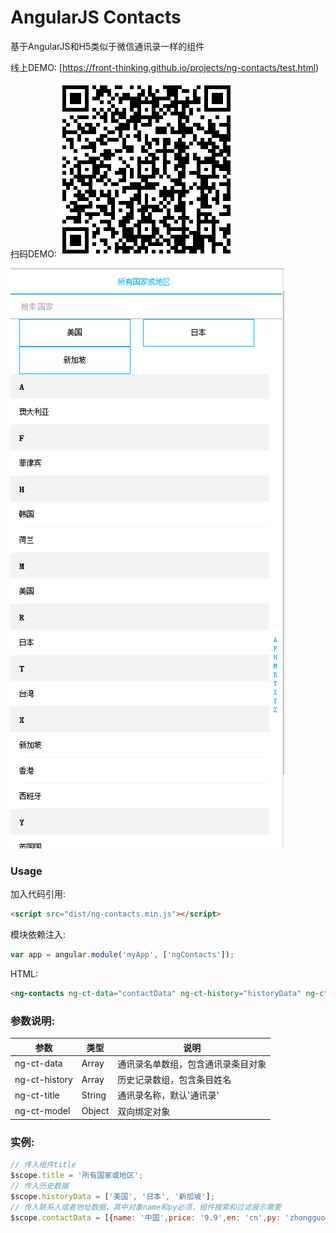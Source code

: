# AngularJS Contacts

基于AngularJS和H5类似于微信通讯录一样的组件

线上DEMO: [https://front-thinking.github.io/projects/ng-contacts/test.html)

扫码DEMO: ![QR Code](https://github.com/front-thinking/ng-contacts/blob/master/imgs/1472387121.png)

![Contacts](https://github.com/front-thinking/ng-contacts/blob/master/imgs/1.png)

### Usage

加入代码引用:
```html
<script src="dist/ng-contacts.min.js"></script>
```
模块依赖注入:
```javascript
var app = angular.module('myApp', ['ngContacts']);
```
HTML:
```html
<ng-contacts ng-ct-data="contactData" ng-ct-history="historyData" ng-ct-title="title" ng-ct-model="contactSelect"></ng-contacts>
```

### 参数说明:
|  参数 | 类型 | 说明
| ----- | ---- | ----
| ng-ct-data | Array | 通讯录名单数组，包含通讯录条目对象
| ng-ct-history | Array | 历史记录数组，包含条目姓名
| ng-ct-title | String | 通讯录名称，默认'通讯录'
| ng-ct-model | Object | 双向绑定对象

### 实例:
```javascript
// 传入组件title
$scope.title = '所有国家或地区';
// 传入历史数据
$scope.historyData = ['美国', '日本', '新加坡'];
// 传入联系人或者地址数据，其中对象name和py必须，组件搜索和过滤展示需要
$scope.contactData = [{name: '中国',price: '9.9',en: 'cn',py: 'zhongguo' },{ name: '美国',price: '9.9',en: 'en',py: 'meiguo'},{name: '英国国',price: '9.9',en: 'en',py: 'yingguo'},{name: '台湾',price: '9.9',en: 'en',py: 'taiwan'},{name: '日本',price: '9.9',en: 'en',py: 'riben'},{name: '西班牙',price: '9.9',en: 'en',py: 'xibanya'}]
```